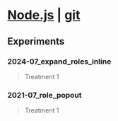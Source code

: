 # [Node.js](https://nodejs.org/en) | [git](https://git-scm.com/download/win)
## Experiments
### 2024-07_expand_roles_inline
> Treatment 1
### 2021-07_role_popout
> Treatment 1
